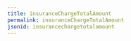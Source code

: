 ```yaml
---
title: insuranceChargeTotalAmount
permalink: insuranceChargeTotalAmount
jsonid: insurancechargetotalamount
---
```

